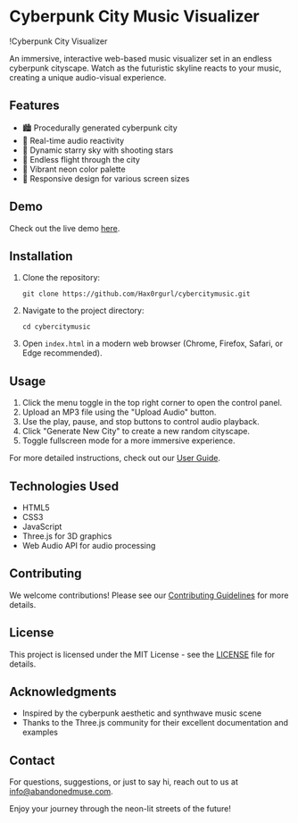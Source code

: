 # Cyberpunk City Music Visualizer

!Cyberpunk City Visualizer

An immersive, interactive web-based music visualizer set in an endless cyberpunk cityscape. Watch as the futuristic skyline reacts to your music, creating a unique audio-visual experience.

## Features

- 🏙️ Procedurally generated cyberpunk city
- 🎵 Real-time audio reactivity
- 🌠 Dynamic starry sky with shooting stars
- 🚀 Endless flight through the city
- 🎨 Vibrant neon color palette
- 📱 Responsive design for various screen sizes

## Demo

Check out the live demo [here](https://hax0rgurl.github.io/cybercitymusic/).

## Installation

1. Clone the repository:
   ```
   git clone https://github.com/Hax0rgurl/cybercitymusic.git
   ```
2. Navigate to the project directory:
   ```
   cd cybercitymusic
   ```
3. Open `index.html` in a modern web browser (Chrome, Firefox, Safari, or Edge recommended).

## Usage

1. Click the menu toggle in the top right corner to open the control panel.
2. Upload an MP3 file using the "Upload Audio" button.
3. Use the play, pause, and stop buttons to control audio playback.
4. Click "Generate New City" to create a new random cityscape.
5. Toggle fullscreen mode for a more immersive experience.

For more detailed instructions, check out our [User Guide](USER_GUIDE.md).

## Technologies Used

- HTML5
- CSS3
- JavaScript
- Three.js for 3D graphics
- Web Audio API for audio processing

## Contributing

We welcome contributions! Please see our [Contributing Guidelines](CONTRIBUTING.md) for more details.

## License

This project is licensed under the MIT License - see the [LICENSE](LICENSE) file for details.

## Acknowledgments

- Inspired by the cyberpunk aesthetic and synthwave music scene
- Thanks to the Three.js community for their excellent documentation and examples

## Contact

For questions, suggestions, or just to say hi, reach out to us at info@abandonedmuse.com.

Enjoy your journey through the neon-lit streets of the future!

